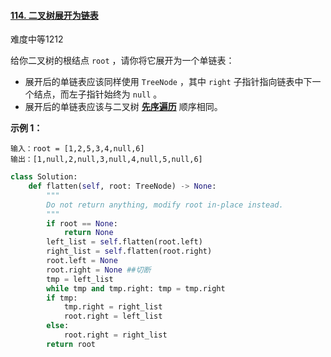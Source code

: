 #### [114. 二叉树展开为链表](https://leetcode.cn/problems/flatten-binary-tree-to-linked-list/)

难度中等1212

给你二叉树的根结点 `root` ，请你将它展开为一个单链表：

- 展开后的单链表应该同样使用 `TreeNode` ，其中 `right` 子指针指向链表中下一个结点，而左子指针始终为 `null` 。
- 展开后的单链表应该与二叉树 [**先序遍历**](https://baike.baidu.com/item/%E5%85%88%E5%BA%8F%E9%81%8D%E5%8E%86/6442839?fr=aladdin) 顺序相同。

 

**示例 1：**



```
输入：root = [1,2,5,3,4,null,6]
输出：[1,null,2,null,3,null,4,null,5,null,6]
```



```python
class Solution:
    def flatten(self, root: TreeNode) -> None:
        """
        Do not return anything, modify root in-place instead.
        """
        if root == None:
            return None
        left_list = self.flatten(root.left)
        right_list = self.flatten(root.right)
        root.left = None
        root.right = None ##切断
        tmp = left_list
        while tmp and tmp.right: tmp = tmp.right
        if tmp:
            tmp.right = right_list
            root.right = left_list
        else:
            root.right = right_list
        return root
```

